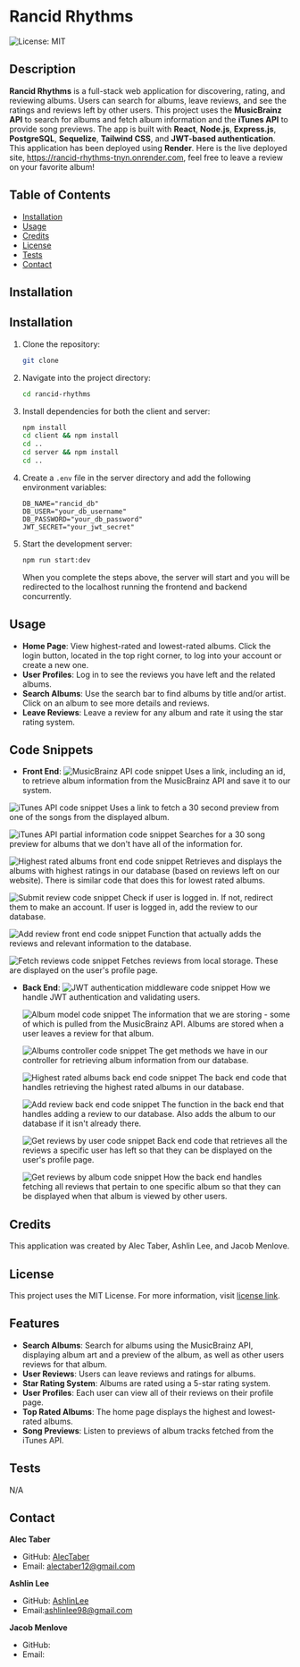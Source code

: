 # Rancid Rhythms
  ![License: MIT](https://img.shields.io/badge/License-MIT-green.svg)
## Description 

**Rancid Rhythms** is a full-stack web application for discovering, rating, and reviewing albums. Users can search for albums, leave reviews, and see the ratings and reviews left by other users. This project uses the **MusicBrainz API** to search for albums and fetch album information and the **iTunes API** to provide song previews. The app is built with **React**, **Node.js**, **Express.js**, **PostgreSQL**, **Sequelize**, **Tailwind CSS**, and **JWT-based authentication**. This application has been deployed using **Render**. Here is the live deployed site, https://rancid-rhythms-tnyn.onrender.com, feel free to leave a review on your favorite album!

## Table of Contents

- [Installation](#installation)
- [Usage](#usage)
- [Credits](#credits)
- [License](#license)
- [Tests](#tests)
- [Contact](#contact)

## Installation

## Installation

1. Clone the repository:
    ```bash
    git clone
    ```
2. Navigate into the project directory:
    ```bash
    cd rancid-rhythms
    ```
3. Install dependencies for both the client and server:
    ```bash
    npm install
    cd client && npm install
    cd ..
    cd server && npm install
    cd ..
    ```
4. Create a `.env` file in the server directory and add the following environment variables:
    ```plaintext
    DB_NAME="rancid_db"
    DB_USER="your_db_username"
    DB_PASSWORD="your_db_password"
    JWT_SECRET="your_jwt_secret"
    ```
5. Start the development server:
    ```bash
    npm run start:dev
    ```
    When you complete the steps above, the server will start and you will be redirected to the localhost running the frontend and backend concurrently.

## Usage

- **Home Page**: View highest-rated and lowest-rated albums. Click the login button, located in the top right corner, to log into your account or create a new one.
- **User Profiles**: Log in to see the reviews you have left and the related albums.
- **Search Albums**: Use the search bar to find albums by title and/or artist. Click on an album to see more details and reviews.
- **Leave Reviews**: Leave a review for any album and rate it using the star rating system.

## Code Snippets

- **Front End**:
![MusicBrainz API code snippet](./code_snippets/MusicBrainz_api.png)
    Uses a link, including an id, to retrieve album information from the MusicBrainz API and save it to our system.

![iTunes API code snippet](./code_snippets/Itunes_api.png)
    Uses a link to fetch a 30 second preview from one of the songs from the displayed album.

![iTunes API partial information code snippet](./code_snippets/Itunes_partialmatch.png)
    Searches for a 30 song preview for albums that we don't have all of the information for.

![Highest rated albums front end code snippet](./code_snippets/FE_highest_rated.png)
    Retrieves and displays the albums with highest ratings in our database (based on reviews left on our website). There is similar code that does this for lowest rated albums.

![Submit review code snippet](./code_snippets/submit_review.png)
    Check if user is logged in. If not, redirect them to make an account. If user is logged in, add the review to our database.

![Add review front end code snippet](./code_snippets/FE_add_review.png)
    Function that actually adds the reviews and relevant information to the database.

![Fetch reviews code snippet](./code_snippets/fetch_reviews.png)
    Fetches reviews from local storage. These are displayed on the user's profile page.

- **Back End**:
    ![JWT authentication middleware code snippet](./code_snippets/jwt-auth.png)
        How we handle JWT authentication and validating users.
    
    ![Album model code snippet](./code_snippets/album-model.png)
        The information that we are storing - some of which is pulled from the MusicBrainz API. Albums are stored when a user leaves a review for that album.
    
    ![Albums controller code snippet](./code_snippets/albums_controller.png)
        The get methods we have in our controller for retrieving album information from our database.

    ![Highest rated albums back end code snippet](./code_snippets/BE_highest_rated.png)
        The back end code that handles retrieving the highest rated albums in our database.
    
    ![Add review back end code snippet](./code_snippets/BE_add_review.png)
        The function in the back end that handles adding a review to our database. Also adds the album to our database if it isn't already there.

    ![Get reviews by user code snippet](./code_snippets/get_reviews_by_user.png)
        Back end code that retrieves all the reviews a specific user has left so that they can be displayed on the user's profile page.

    ![Get reviews by album code snippet](./code_snippets/get_reviews_by_album.png)
        How the back end handles fetching all reviews that pertain to one specific album so that they can be displayed when that album is viewed by other users.

## Credits

This application was created by Alec Taber, Ashlin Lee, and Jacob Menlove.

## License
  
  This project uses the MIT License. For more information, visit [license link](https://opensource.org/licenses/MIT).

## Features

- **Search Albums**: Search for albums using the MusicBrainz API, displaying album art and a preview of the album, as well as other users reviews for that album.
- **User Reviews**: Users can leave reviews and ratings for albums.
- **Star Rating System**: Albums are rated using a 5-star rating system.
- **User Profiles**: Each user can view all of their reviews on their profile page.
- **Top Rated Albums**: The home page displays the highest and lowest-rated albums.
- **Song Previews**: Listen to previews of album tracks fetched from the iTunes API.

## Tests

N/A

## Contact

**Alec Taber**

- GitHub: [AlecTaber](https://github.com/AlecTaber)
- Email: [alectaber12@gmail.com](mailto:alectaber12@gmail.com)

**Ashlin Lee**

- GitHub: [AshlinLee](https://github.com/ashlinlee98)
- Email:[ashlinlee98@gmail.com](mailto:ashlinlee98@gmail.com)

**Jacob Menlove**

- GitHub:
- Email: